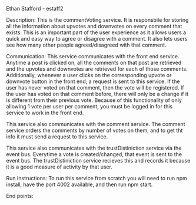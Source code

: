 Ethan Stafford - estaff2

Description:
This is the commentVoting service. It is responsbile for storing all the information about upvotes and downvotes on every comment that exists. This is an important part of the user experience as it allows users a quick and easy way to agree or disagree with a comment. It also lets users see how many other people agreed/disagreed with that comment. 

Communication:
This service communicates with the front end service. Anytime a post is clicked on, all the comments on that post are retrieved and the upvotes and downvotes are retrieved for each of those  comments. Additionally, whenever a user clicks on the corresponding upvote or downvote button in the front end, a request is sent to this service. If the user has never voted on that comment, then the vote will be registered. If the user has voted on that comment before, there will only be a change if it is different from their previous vote. Because of this functionality of only allowing 1 vote per user per comment, you must be logged in for this service to work in the front end. 

This service also communicates with the comment service. The comment service orders the comments by number of votes on them, and to get tht info it must send a request to this service. 

This service also communicates with the trustDistiniction service via the event bus. Everytime a vote is created/changed, that event is sent to the event bus. The trustDistiniction service recieves this and records it because it is a good measure of activity by that user.

Run Instructions: To run this service from scratch you will need to run npm install, have the port 4002 available, and then run npm start. 

End points: 